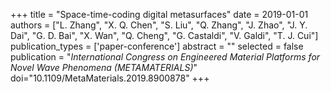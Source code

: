 +++
title = "Space-time-coding digital metasurfaces"
date = 2019-01-01
authors = ["L. Zhang", "X. Q. Chen", "S. Liu", "Q. Zhang", "J. Zhao", "J. Y. Dai", "G. D. Bai", "X. Wan", "Q. Cheng", "G. Castaldi", "V. Galdi", "T. J. Cui"]
publication_types = ['paper-conference']
abstract = ""
selected = false
publication = "*International Congress on Engineered Material Platforms for Novel Wave Phenomena (METAMATERIALS)*"
doi="10.1109/MetaMaterials.2019.8900878"
+++
